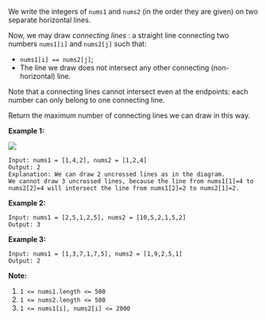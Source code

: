 We write the integers of `nums1` and `nums2` (in the order they are given) on
two separate horizontal lines.

Now, we may draw _connecting lines_ : a straight line connecting two numbers
`nums1[i]` and `nums2[j]` such that:

  * `nums1[i] == nums2[j]`;
  * The line we draw does not intersect any other connecting (non-horizontal) line.

Note that a connecting lines cannot intersect even at the endpoints: each
number can only belong to one connecting line.

Return the maximum number of connecting lines we can draw in this way.



**Example 1:**

![](https://assets.leetcode.com/uploads/2019/04/26/142.png)

    
    
    Input: nums1 = [1,4,2], nums2 = [1,2,4]
    Output: 2
    Explanation: We can draw 2 uncrossed lines as in the diagram.
    We cannot draw 3 uncrossed lines, because the line from nums1[1]=4 to nums2[2]=4 will intersect the line from nums1[2]=2 to nums2[1]=2.
    

**Example 2:**

    
    
    Input: nums1 = [2,5,1,2,5], nums2 = [10,5,2,1,5,2]
    Output: 3
    

**Example 3:**

    
    
    Input: nums1 = [1,3,7,1,7,5], nums2 = [1,9,2,5,1]
    Output: 2



**Note:**

  1. `1 <= nums1.length <= 500`
  2. `1 <= nums2.length <= 500`
  3. `1 <= nums1[i], nums2[i] <= 2000`

